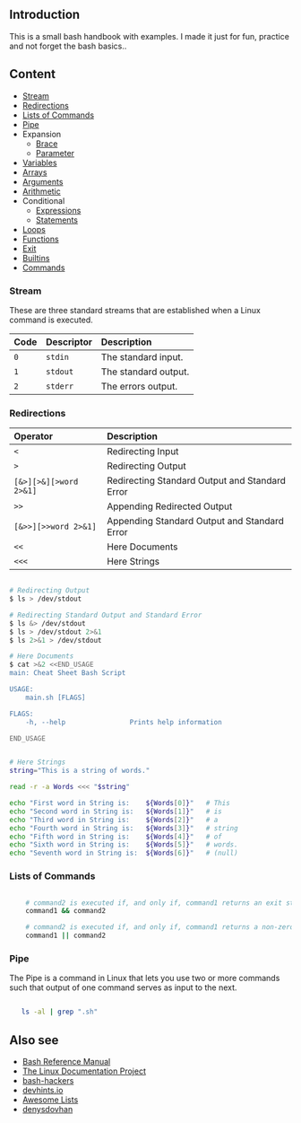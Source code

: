 ## Introduction

This is a small bash handbook with examples. I made it just for fun, practice and not forget the bash basics..

## Content

- [Stream](#stream)
- [Redirections](#redirections)
- [Lists of Commands](#lists-of-commands)
- [Pipe](#lists-of-commands)
- Expansion
  - [Brace](subscripts/expansions/brace/README.md)
  - [Parameter](subscripts/expansions/parameter/README.md)
- [Variables](subscripts/variable/README.md)
- [Arrays](subscripts/array/README.md)
- [Arguments](subscripts/arguments/README.md)
- [Arithmetic](subscripts/arithmetic/README.md)
- Conditional
  - [Expressions](subscripts/conditional/expressions/README.md)
  - [Statements](subscripts/conditional/statement/README.md)
- [Loops](subscripts/loop/README.md)
- [Functions](subscripts/functions/README.md)
- [Exit](subscripts/exitstatus/README.md)
- [Builtins](subscripts/builtins/README.md)
- [Commands](subscripts/commands/README.md)

### Stream

These are three standard streams that are established when a Linux command is executed.

| Code  | Descriptor    | Description           |
| :---  | :---          | :---                  |
| `0`   | `stdin`       | The standard input.   |
| `1`   | `stdout`      | The standard output.  |
| `2`   | `stderr`      | The errors output.    |


### Redirections

| Operator               | Description                                    |
| :---                   | :---                                           |
| `<`                    | Redirecting Input                              |
| `>`                    | Redirecting Output                             |
| `[&>][>&][>word 2>&1]` | Redirecting Standard Output and Standard Error |
| `>>`                   | Appending Redirected Output                    |
| `[&>>][>>word 2>&1]`   | Appending Standard Output and Standard Error   |
| `<<`                   | Here Documents                                 |
| `<<<`                  | Here Strings                                   |

```bash

# Redirecting Output
$ ls > /dev/stdout

# Redirecting Standard Output and Standard Error
$ ls &> /dev/stdout 
$ ls > /dev/stdout 2>&1
$ ls 2>&1 > /dev/stdout

# Here Documents  
$ cat >&2 <<END_USAGE
main: Cheat Sheet Bash Script

USAGE:
	main.sh [FLAGS] 

FLAGS:
	-h, --help				  Prints help information 

END_USAGE


# Here Strings  
string="This is a string of words."

read -r -a Words <<< "$string" 

echo "First word in String is:    ${Words[0]}"   # This
echo "Second word in String is:   ${Words[1]}"   # is
echo "Third word in String is:    ${Words[2]}"   # a
echo "Fourth word in String is:   ${Words[3]}"   # string
echo "Fifth word in String is:    ${Words[4]}"   # of
echo "Sixth word in String is:    ${Words[5]}"   # words.
echo "Seventh word in String is:  ${Words[6]}"   # (null)

```

### Lists of Commands

```bash

    # command2 is executed if, and only if, command1 returns an exit status of zero (success).
    command1 && command2

    # command2 is executed if, and only if, command1 returns a non-zero exit status.
    command1 || command2

```

### Pipe

The Pipe is a command in Linux that lets you use two or more commands such that output of one command serves as input to the next. 

```bash

   ls -al | grep ".sh"

```



## Also see
* [Bash Reference Manual](https://www.gnu.org/software/bash/manual/bash.html)
* [The Linux Documentation Project](http://www.tldp.org/LDP/abs/html/) 
* [bash-hackers](https://wiki.bash-hackers.org/)
* [devhints.io](https://devhints.io/bash) 
* [Awesome Lists](https://github.com/awesome-lists/awesome-bash)
* [denysdovhan](https://github.com/denysdovhan/bash-handbook/blob/master/README.md)